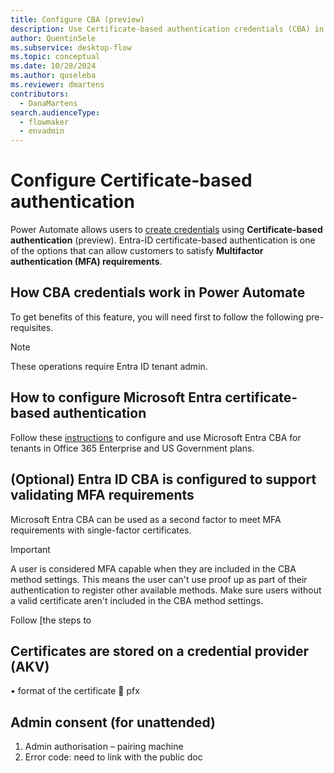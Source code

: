 ```yaml
---
title: Configure CBA (preview)
description: Use Certificate-based authentication credentials (CBA) in desktop flow connections 
author: QuentinSele
ms.subservice: desktop-flow
ms.topic: conceptual
ms.date: 10/28/2024
ms.author: quseleba
ms.reviewer: dmartens
contributors:
  - DanaMartens
search.audienceType: 
  - flowmaker
  - envadmin
---
```


# Configure Certificate-based authentication 

Power Automate allows users to [create credentials](create-AzureKeyVault-credentials.md) using **Certificate-based authentication** (preview). 
Entra-ID certificate-based authentication is one of the options that can allow customers to satisfy **Multifactor authentication (MFA) requirements**.

## How CBA credentials work in Power Automate

To get benefits of this feature, you will need first to follow the following pre-requisites.

> [!NOTE]
> These operations require Entra ID tenant admin.

## How to configure Microsoft Entra certificate-based authentication

Follow these [instructions](https://learn.microsoft.com/entra/identity/authentication/how-to-certificate-based-authentication#step-1-configure-the-certification-authorities) to configure and use Microsoft Entra CBA for tenants in Office 365 Enterprise and US Government plans. 

## (Optional) Entra ID CBA is configured to support validating MFA requirements

Microsoft Entra CBA can be used as a second factor to meet MFA requirements with single-factor certificates. 

> [!Important]
>  A user is considered MFA capable when they are included in the CBA method settings. This means the user can't use proof up as part of their authentication to register other available methods. Make sure users without a valid certificate aren't included in the CBA method settings.

Follow [the steps to 

## Certificates are stored on a credential provider (AKV)
•	 format of the certificate  pfx

## Admin consent (for unattended)

1. Admin authorisation – pairing machine 
1. Error code: need to link with the public doc

